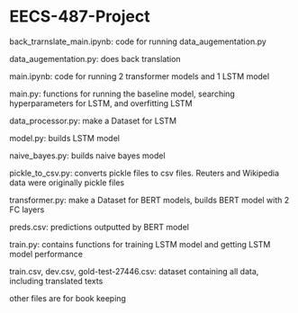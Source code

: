 # EECS-487-Project

back_trarnslate_main.ipynb: code for running data_augementation.py

data_augementation.py: does back translation

main.ipynb: code for running 2 transformer models and 1 LSTM model

main.py: functions for running the baseline model, searching hyperparameters for LSTM, and overfitting LSTM

data_processor.py: make a Dataset for LSTM

model.py: builds LSTM model

naive_bayes.py: builds naive bayes model

pickle_to_csv.py: converts pickle files to csv files. Reuters and Wikipedia data were originally pickle files

transformer.py: make a Dataset for BERT models, builds BERT model with 2 FC layers

preds.csv: predictions outputted by BERT model

train.py: contains functions for training LSTM model and getting LSTM model performance

train.csv, dev.csv, gold-test-27446.csv: dataset containing all data, including translated texts

other files are for book keeping


